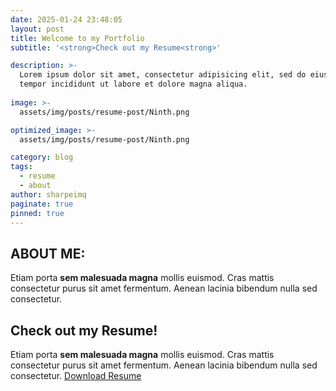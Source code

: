 ```yaml
---
date: 2025-01-24 23:48:05
layout: post
title: Welcome to my Portfolio
subtitle: '<strong>Check out my Resume<strong>'

description: >-
  Lorem ipsum dolor sit amet, consectetur adipisicing elit, sed do eiusmod
  tempor incididunt ut labore et dolore magna aliqua.
  
image: >-
  assets/img/posts/resume-post/Ninth.png

optimized_image: >-
  assets/img/posts/resume-post/Ninth.png

category: blog
tags:
  - resume
  - about
author: sharpeimq
paginate: true
pinned: true
---
```

## ABOUT ME:
Etiam porta **sem malesuada magna** mollis euismod. Cras mattis consectetur purus sit amet fermentum. Aenean lacinia bibendum nulla sed consectetur.

## Check out my Resume!
Etiam porta **sem malesuada magna** mollis euismod. Cras mattis consectetur purus sit amet fermentum. Aenean lacinia bibendum nulla sed consectetur.
<a href="{{ site.baseurl }}/downloads/resume.pdf">Download Resume</a>